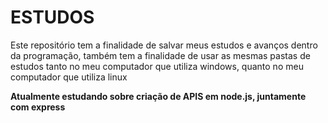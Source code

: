 # ESTUDOS

Este repositório tem a finalidade de salvar meus estudos e avanços dentro da programação, também tem a finalidade de usar as mesmas pastas de estudos tanto no meu computador que utiliza windows, quanto no meu computador que utiliza linux

**Atualmente estudando sobre criação de APIS em node.js, juntamente com express**
